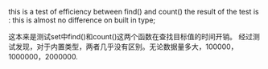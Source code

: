 this is a test of efficiency between find() and count()
the result of the test is : this is almost no difference on built in type;

这本来是测试set中find()和count()这两个函数在查找目标值的时间开销。
经过测试发现，对于内置类型，两者几乎没有区别。无论数据量多大，100000，1000000，2000000.